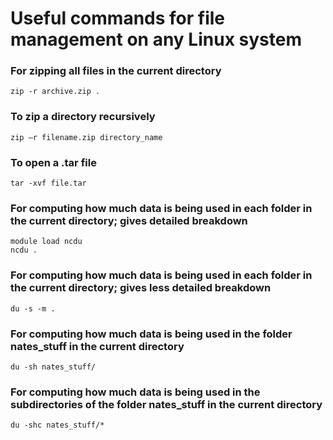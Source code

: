 # Useful commands for file management on any Linux system

### For zipping all files in the current directory
```zip -r archive.zip .```

### To zip a directory recursively
```zip –r filename.zip directory_name```

### To open a .tar file
```tar -xvf file.tar```

### For computing how much data is being used in each folder in the current directory; gives detailed breakdown
```
module load ncdu
ncdu .
```

### For computing how much data is being used in each folder in the current directory; gives less detailed breakdown
```du -s -m .```

### For computing how much data is being used in the folder nates_stuff in the current directory
```du -sh nates_stuff/```

### For computing how much data is being used in the subdirectories of the folder nates_stuff in the current directory
```du -shc nates_stuff/*```
